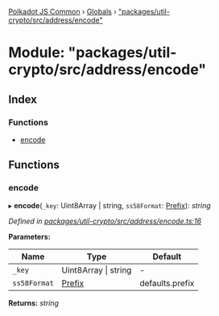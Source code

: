 [Polkadot JS Common](../README.md) › [Globals](../globals.md) › ["packages/util-crypto/src/address/encode"](_packages_util_crypto_src_address_encode_.md)

# Module: "packages/util-crypto/src/address/encode"

## Index

### Functions

* [encode](_packages_util_crypto_src_address_encode_.md#encode)

## Functions

###  encode

▸ **encode**(`_key`: Uint8Array | string, `ss58Format`: [Prefix](_packages_util_crypto_src_address_types_.md#prefix)): *string*

*Defined in [packages/util-crypto/src/address/encode.ts:16](https://github.com/polkadot-js/common/blob/9d145e72/packages/util-crypto/src/address/encode.ts#L16)*

**Parameters:**

Name | Type | Default |
------ | ------ | ------ |
`_key` | Uint8Array &#124; string | - |
`ss58Format` | [Prefix](_packages_util_crypto_src_address_types_.md#prefix) | defaults.prefix |

**Returns:** *string*
